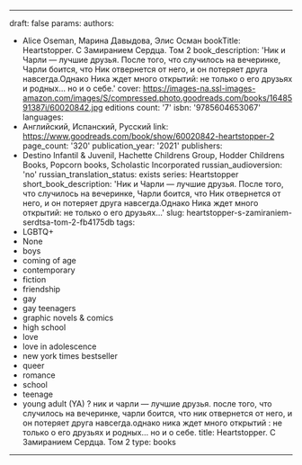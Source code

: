 ---
draft: false
params:
  authors:
  - Alice Oseman, Марина Давыдова, Элис Осман
  bookTitle: Heartstopper. С Замиранием Сердца. Том 2
  book_description: 'Ник и Чарли — лучшие друзья. После того, что случилось на вечеринке,
    Чарли боится, что Ник отвернется от него, и он потеряет друга навсегда.Однако
    Ника ждет много открытий: не только о его друзьях и родных… но и о себе.'
  cover: https://images-na.ssl-images-amazon.com/images/S/compressed.photo.goodreads.com/books/1648591387i/60020842.jpg
  editions count: '7'
  isbn: '9785604653067'
  languages:
  - Английский, Испанский, Русский
  link: https://www.goodreads.com/book/show/60020842-heartstopper-2
  page_count: '320'
  publication_year: '2021'
  publishers:
  - Destino Infantil & Juvenil, Hachette Childrens Group, Hodder Childrens Books,
    Popcorn books, Scholastic Incorporated
  russian_audioversion: 'no'
  russian_translation_status: exists
  series: Heartstopper
  short_book_description: 'Ник и Чарли — лучшие друзья. После того, что случилось
    на вечеринке, Чарли боится, что Ник отвернется от него, и он потеряет друга навсегда.Однако
    Ника ждет много открытий: не только о его друзьях...'
  slug: heartstopper-s-zamiraniem-serdtsa-tom-2-fb4175db
  tags:
  - LGBTQ+
  - None
  - boys
  - coming of age
  - contemporary
  - fiction
  - friendship
  - gay
  - gay teenagers
  - graphic novels & comics
  - high school
  - love
  - love in adolescence
  - new york times bestseller
  - queer
  - romance
  - school
  - teenage
  - young adult (YA)
  ? ник и чарли — лучшие друзья. после того, что случилось на вечеринке, чарли боится,
    что ник отвернется от него, и он потеряет друга навсегда.однако ника ждет много
    открытий
  : не только о его друзьях и родных… но и о себе.
title: Heartstopper. С Замиранием Сердца. Том 2
type: books
------
